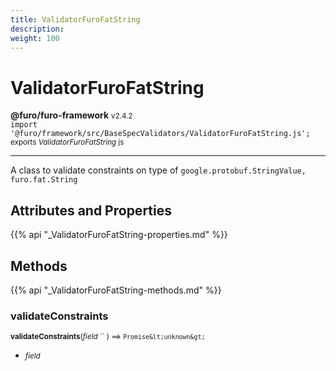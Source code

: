 ```yaml
---
title: ValidatorFuroFatString
description: 
weight: 100
---
```


# ValidatorFuroFatString

**@furo/furo-framework** <small>v2.4.2</small>
<br>`import '@furo/framework/src/BaseSpecValidators/ValidatorFuroFatString.js';`<small>
<br>exports *ValidatorFuroFatString* js</small>


****

A class to validate constraints on type of <code>google.protobuf.StringValue, furo.fat.String</code>

## Attributes and Properties
{{% api "_ValidatorFuroFatString-properties.md" %}}






## Methods
{{% api "_ValidatorFuroFatString-methods.md" %}}


### **validateConstraints**
<small>**validateConstraints**(*field* `` ) ⟹ `Promise&lt;unknown&gt;`</small>



- <small>*field* </small>
<br><br>
